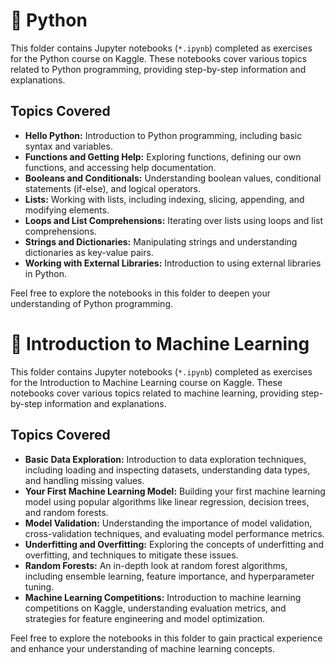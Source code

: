 # 🐍 Python

This folder contains Jupyter notebooks (`*.ipynb`) completed as exercises for the Python course on Kaggle. These notebooks cover various topics related to Python programming, providing step-by-step information and explanations.

## Topics Covered

- **Hello Python:** Introduction to Python programming, including basic syntax and variables.
- **Functions and Getting Help:** Exploring functions, defining our own functions, and accessing help documentation.
- **Booleans and Conditionals:** Understanding boolean values, conditional statements (if-else), and logical operators.
- **Lists:** Working with lists, including indexing, slicing, appending, and modifying elements.
- **Loops and List Comprehensions:** Iterating over lists using loops and list comprehensions.
- **Strings and Dictionaries:** Manipulating strings and understanding dictionaries as key-value pairs.
- **Working with External Libraries:** Introduction to using external libraries in Python.

Feel free to explore the notebooks in this folder to deepen your understanding of Python programming.

# 🤖 Introduction to Machine Learning

This folder contains Jupyter notebooks (`*.ipynb`) completed as exercises for the Introduction to Machine Learning course on Kaggle. These notebooks cover various topics related to machine learning, providing step-by-step information and explanations.

## Topics Covered

- **Basic Data Exploration:** Introduction to data exploration techniques, including loading and inspecting datasets, understanding data types, and handling missing values.
- **Your First Machine Learning Model:** Building your first machine learning model using popular algorithms like linear regression, decision trees, and random forests.
- **Model Validation:** Understanding the importance of model validation, cross-validation techniques, and evaluating model performance metrics.
- **Underfitting and Overfitting:** Exploring the concepts of underfitting and overfitting, and techniques to mitigate these issues.
- **Random Forests:** An in-depth look at random forest algorithms, including ensemble learning, feature importance, and hyperparameter tuning.
- **Machine Learning Competitions:** Introduction to machine learning competitions on Kaggle, understanding evaluation metrics, and strategies for feature engineering and model optimization.

Feel free to explore the notebooks in this folder to gain practical experience and enhance your understanding of machine learning concepts.
